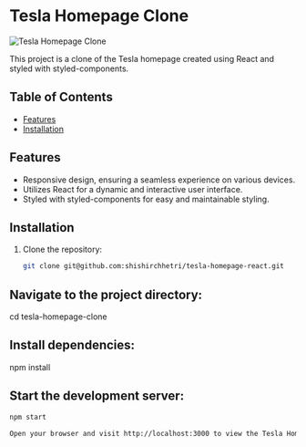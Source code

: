 # Tesla Homepage Clone

![Tesla Homepage Clone](screenshot.png)

This project is a clone of the Tesla homepage created using React and styled with styled-components.

## Table of Contents
- [Features](#features)
- [Installation](#installation)



## Features
- Responsive design, ensuring a seamless experience on various devices.
- Utilizes React for a dynamic and interactive user interface.
- Styled with styled-components for easy and maintainable styling.

## Installation
1. Clone the repository:
   ```bash
   git clone git@github.com:shishirchhetri/tesla-homepage-react.git
   
## Navigate to the project directory:
cd tesla-homepage-clone

## Install dependencies:
npm install 


## Start the development server:
``` bash
npm start

Open your browser and visit http://localhost:3000 to view the Tesla Homepage Clone.
